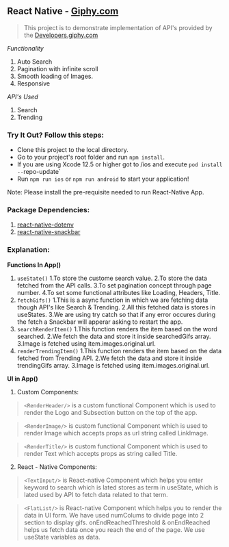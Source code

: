 ## React Native - [Giphy.com](https://giphy.com/)

> This project is to demonstrate implementation of API's provided by the [Developers.giphy.com](https://developers.giphy.com/)

_Functionality_

1. Auto Search
2. Pagination with infinite scroll
3. Smooth loading of Images.
4. Responsive

_API's Used_

1. Search
2. Trending

### Try It Out? Follow this steps:

- Clone this project to the local directory.
- Go to your project's root folder and run `npm install`.
- If you are using Xcode 12.5 or higher got to /ios and execute `pod install --`repo-update`
- Run `npm run ios` or `npm run android` to start your application!

Note: Please install the pre-requisite needed to run React-Native App.

### Package Dependencies:

1. [react-native-dotenv](https://www.npmjs.com/package/react-native-dotenv)
2. [react-native-snackbar](https://www.npmjs.com/package/react-native-snackbar)

### Explanation: 
**Functions In App()**
1. `useState()`
    1.To store the custome search value.
    2.To store the data fetched from the API calls.
    3.To set pagination concept through page number.
    4.To set some functional attributes like Loading, Headers, Title.
2. `fetchGifs()`
    1.This is a async function in which we are fetching data though API's like Search & Trending.
    2.All this fetched data is stores in useStates.
    3.We are using try catch so that if any error occures during the fetch a Snackbar will apperar asking to restart the app.
3. `searchRenderItem()`
    1.This function renders the item based on the word searched.
    2.We fetch the data and store it inside searchedGifs array.
    3.Image is fetched using item.images.original.url.
4. `renderTrendingItem()`
    1.This function renders the item based on the data fetched from Trending API.
    2.We fetch the data and store it inside trendingGifs array.
    3.Image is fetched using item.images.original.url.

**UI in App()**
1. Custom Components:

> `<RenderHeader/>` is a custom functional Component which is used to render the Logo and Subsection button on the top of the app.

> `<RenderImage/>` is custom functional Component which is used to render Image which accepts props as url string called LinkImage.

> `<RenderTitle/>` is custom functional Component which is used to render Text which accepts props as string called Title.

2. React - Native Components:

> `<TextInput/>` is React-native Component which helps you enter keyword to search which is lated stores as term in useState, which is lated used by API to fetch data related to that term.

> `<FlatList/>` is React-native Component which helps you to render the data in UI form. We have used numColums to divide page into 2 section to display gifs. onEndReachedThreshold & onEndReached helps us fetch data once you reach the end of the page. We use useState variables as data.



